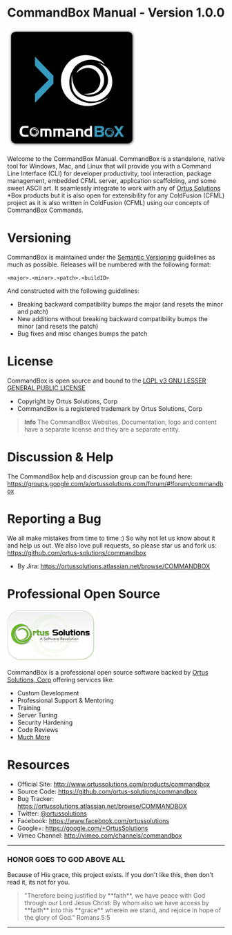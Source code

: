 # CommandBox Manual - Version 1.0.0

<img src="images/CommandBoxLogo.png" width="300" alt="CommandBox" />

Welcome to the CommandBox Manual.  CommandBox is a standalone, native tool for Windows, Mac, and Linux that will provide you with a Command Line Interface (CLI) for developer productivity, tool interaction, package management, embedded CFML server, application scaffolding, and some sweet ASCII art. It seamlessly integrate to work with any of [Ortus Solutions](http://www.ortussolutions.com/products) *Box products but it is also open for extensibility for any ColdFusion (CFML) project as it is also written in ColdFusion (CFML) using our concepts of CommandBox Commands.

# Versioning
CommandBox is maintained under the [Semantic Versioning](http://semver.org) guidelines as much as possible.  Releases will be numbered with the following format:

```
<major>.<minor>.<patch>.<buildID>
```

And constructed with the following guidelines:

* Breaking backward compatibility bumps the major (and resets the minor and patch)
* New additions without breaking backward compatibility bumps the minor (and resets the patch)
* Bug fixes and misc changes bumps the patch


# License
CommandBox is open source and bound to the [LGPL v3 GNU LESSER GENERAL PUBLIC LICENSE](https://www.gnu.org/licenses/lgpl.html)

* Copyright by Ortus Solutions, Corp
* CommandBox is a registered trademark by Ortus Solutions, Corp


>**Info** The CommandBox Websites, Documentation, logo and content have a separate license and they are a separate entity.

# Discussion & Help
The CommandBox help and discussion group can be found here: https://groups.google.com/a/ortussolutions.com/forum/#!forum/commandbox

# Reporting a Bug
We all make mistakes from time to time :) So why not let us know about it and help us out.  We also love pull requests, so please star us and fork us: https://github.com/ortus-solutions/commandbox
* By Jira: https://ortussolutions.atlassian.net/browse/COMMANDBOX


# Professional Open Source
![Ortus Solutions, Corp](images/ortussolutions_button.png)

CommandBox is a professional open source software backed by [Ortus Solutions, Corp](http://www.ortussolutions.com/services) offering services like:
* Custom Development
* Professional Support & Mentoring
* Training
* Server Tuning
* Security Hardening
* Code Reviews
* [Much More](http://www.ortussolutions.com/services)

# Resources
* Official Site: http://www.ortussolutions.com/products/commandbox
* Source Code: https://github.com/ortus-solutions/commandbox
* Bug Tracker: https://ortussolutions.atlassian.net/browse/COMMANDBOX
* Twitter: [@ortussolutions](http://www.twitter.com/ortussolutions)
* Facebook: https://www.facebook.com/ortussolutions
* Google+: https://google.com/+OrtusSolutions
* Vimeo Channel: http://vimeo.com/channels/commandbox


---

### HONOR GOES TO GOD ABOVE ALL
Because of His grace, this project exists. If you don't like this, then don't read it, its not for you.

<blockquote>
"Therefore being justified by **faith**, we have peace with God through our Lord Jesus Christ:
By whom also we have access by **faith** into this **grace** wherein we stand, and rejoice in hope of the glory of God." Romans 5:5
</blockquote>

---






